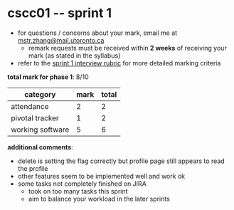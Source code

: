 # cscc01 -- sprint 1

- for questions / concerns about your mark, email me at mstr.zhang@mail.utoronto.ca
  - remark requests must be received within **2 weeks** of receiving your mark (as stated in the syllabus)
- refer to the [sprint 1 interview rubric](https://cmsweb.utsc.utoronto.ca/cscc01f19/project/Sprint1Demo.txt) for more detailed marking criteria
  
**total mark for phase 1**: 8/10

|category|mark|total|
|---|---|---|
|attendance|2|2|
|pivotal tracker|1|2|
|working software|5|6|

**additional comments**:

- delete is setting the flag correctly but profile page still appears to read the profile
- other features seem to be implemented well and work ok
- some tasks not completely finished on JIRA
  - took on too many tasks this sprint
  - aim to balance your workload in the later sprints
